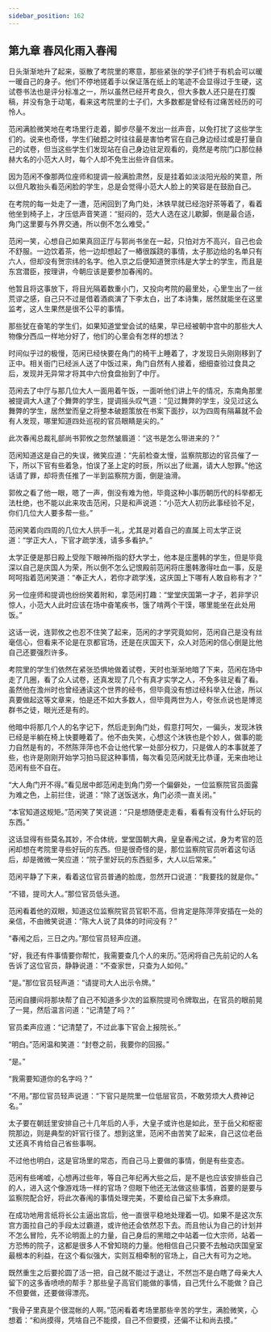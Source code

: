 ```yaml
---
sidebar_position: 162
---
```


## 第九章 **春风化雨入春闱**

日头渐渐地升了起来，驱散了考院里的寒意，那些紧张的学子们终于有机会可以暖一暖自己的身子。他们不停地搓着手以保证落在纸上的笔迹不会显得过于生硬，这试卷书法也是评分标准之一，所以虽然已经开考良久，但大多数人还只是在打腹稿，并没有急于动笔，看来这考院里的士子们，大多数都是曾经有过痛苦经历的可怜人。

范闲满脸微笑地在考场里行走着，脚步尽量不发出一丝声音，以免打扰了这些学生们的。说来也奇怪，学生们破题之时往往最是害怕考官在自己身边经过或是打量自己的试卷，但当这些学生们发现站在自己身边驻足观看的，竟然是考院门口那位赫赫大名的小范大人时，每个人却不免生出些许自信来。

因为范闲不像那两位座师和提调一般满脸肃然，反是挂着如淡淡阳光般的笑意，所以但凡敢抬头看范闲脸的学生，总是会觉得小范大人脸上的笑容是在鼓励自己。

在考院的每一处走了一遭，范闲回到了角门处，沐铁早就已经泡好茶等着了，看着他坐到椅子上，才压低声音笑道：“挺闷的，范大人选在这儿歇脚，倒是最合适，角门这里要与外界交通，所以倒不怎么难受。”

范闲一笑，心想自己如果真回正厅与郭尚书坐在一起，只怕对方不高兴，自己也会不舒服。一边饮着茶，他一边却想起了一樁很蹊跷的事情，太子那边给的名单只有六人，但却没有贺宗纬的名字。他入京之后便知道贺宗纬是大学士的学生，而且是东宫潜臣，按理讲，今朝应该是要参加春闱的。

他暂且将这事放下，将目光隔着数重小门，又投向考院的最里处，心里生出了一丝荒谬之感，自己只不过是借着酒疯演了下李太白，出了本诗集，居然就能坐在这里监考，这人生果然是很不公平的事情。

那些犹在奋笔的学生们，如果知道堂堂会试的结果，早已经被朝中宫中的那些大人物像分西瓜一样地分好了，他们的心里会有怎样的想法？

时间似乎过的极慢，范闲已经快要在角门的椅干上睡着了，才发现日头刚刚移到了正中。相关衙门已经派人送了中饭过来，角门自然有人接着，细细查验过食具之后，发现并无异常才将其中六份食盘抬到了中厅。

范闲去了中厅与那几位大人一面用着午饭，一面听他们讲上午的情况，东南角那里被提调大人逮了个舞弊的学生，提调摇头叹气道：“见过舞弊的学生，没见过这么舞弊的学生，居然堂而皇之将整本破题策放在书案下面抄，以为四周有隔幕就不会有人发现，哪里知道四处巡视的官员眼睛是尖的。”

此次春闱总裁礼部尚书郭攸之忽然皱眉道：“这书是怎么带进来的？”

范闲知道这是自己的失误，微笑应道：“先前检查太慢，监察院那边的官员催了一下，所以下官有些着急，怕误了圣上定的时辰，所以出了纰漏，请大人恕罪。”他这话请了罪，却将责任推了一半到监察院方面，倒是油滑。

郭攸之看了他一眼，嗯了一声，倒没有难为他，毕竟这种小事历朝历代的科举都无法杜绝，也不能以此来攻击范闲，只是和声说道：“小范大人初历此事经验不足，你们几位大人要多帮一些。”

范闲笑着向四周的几位大人拱手一礼，尤其是对着自己的直属上司太学正说道：“学正大人，下官才疏学浅，请多多看护。”

太学正便是那日殿上受陛下眼神所指的舒大学士，他本是庄墨韩的学生，但是毕竟深以自己是庆国人为荣，所以倒不怎么记恨殿前范闲将庄墨韩激得吐血一事，反是呵呵指着范闲笑道：“奉正大人，若你才疏学浅，这庆国上下哪有人敢自称有才？”

另一位座师和提调也纷纷笑着附和，拿范闲打趣：“堂堂庆国第一才子，若非学识惊人，小范大人此时应该在场中奋笔疾书，饿了啃两个干馍，哪里能坐在此处用饭。”

这话一说，连郭攸之也忍不住笑了起来，范闲的才学究竟如何，范闲自己是没有丝毫信心，但看来不论是在京都官场，还是在庆国天下，众人对范闲的信心倒是比他自己还要强烈许多。

考院里的学生们依然在紧张恐惧地做着试卷，天时也渐渐地暗了下来，范闲在场中走了几圈，看了众人试卷，还真发现了几个有真才实学之人，不免多驻足看了看。虽然他在澹州时也曾经通读这个世界的经书，但毕竟没有想过经科举入仕途，所以真要做起这等文章来，怕是还不如大多数人，但毕竟两世为人，夸张点说也是博览群书之徒，眼光还是有的。

他暗中将那几个人的名字记下，然后走到角门处，假意打呵欠，一偏头，发现沐铁已经是半躺在椅上快要睡着了。他不由失笑，心想这个沐铁也是个妙人，做事的能力自然是有的，不然陈萍萍也不会让他代掌一处部分权力，只是做人的本事就差了些，也许是刚刚开始学习拍马屁这种事情，每次看见范闲就无比恭谨，无来由地让范闲有些不自在。

“大人角门开不得。”看见居中郎范闲走到角门旁一个偏僻处，一位监察院官员面露为难之色，上前拦住，说道：“除了送饭送水，角门必须一直关闭。”

“本官知道这规矩。”范闲笑了笑说道：“只是想随便走走看，看看有没有什么好玩的东西。”

这话显得有些莫名其妙，不合体统，堂堂国朝大典，皇皇春闱之试，身为考官的范闲却想在考院里寻些好玩的东西。但是很奇怪的是，那位监察院官员听着这句话后，却是微微一笑应道：“院子里好玩的东西挺多，大人以后常来。”

范闲平静了下来，看着这位官员普通的脸庞，忽然开口说道：“我要找的就是你。”

“不错，提司大人。”那位官员低头道。

范闲看着他的双眼，知道这位监察院官员官职不高，但肯定是陈萍萍安插在一处的亲信，不由微笑说道：“陈大人说了具体的时间没有？”

“春闱之后，三日之内。”那位官员轻声应道。

“好，我还有件事情要你帮忙，我需要查几个人的来历。”范闲将自己先前记的人名告诉了这位官员，静静说道：“不查家世，只查为人如何。”

“是。”那位官员轻声道：“请提司大人出示令牌。”

范闲自腰间将那块帮了自己不知道多少次的监察院提司令牌取出，在官员的眼前晃了一晃，然后温言问道：“记清楚了吗？”

官员柔声应道：“记清楚了，不过此事下官会上报院长。”

“明白。”范闲温和笑道：“封卷之前，我要你的回报。”

“是。”

“我需要知道你的名字吗？”

“不用。”那位官员轻声说道：“下官只是院里一位低层官员，不敢劳烦大人费神记名。”

太子要在朝廷里安排自己十几年后的人手，大皇子或许也是如此，至于岳父和枢密院那边，则是典型的奸官行径了。想到这里，范闲不由苦笑了起来，自己这位老岳丈还真不肯给自己省些事啊。

不过他也明白，这是官场里的常态，而自己马上要做的事情，倒是有些变态。

范闲有些唏嘘，心想再过些年，等自己年纪再大些之后，是不是也应该安排些自己的人，进入这个像游戏场一样的官场？但眼下他还无法做这些事情，首要的是要与监察院配合好，将此次春闱的事情处理完美，不要给自己留下太多麻烦。

在成功地用言纸将长公主逼出宫后，他一直很平稳地处理着一切。如果不是这次东宫方面拉自己的手段太过霸道，或许他还会依然忍下去。而且他认为自己的计划并不怎么冒险，先不论明面上的力量，自己身后的黑暗之中站着一位大宗师，站着一方恐怖的院子，这都是很多人不曾知晓的力量。他相信自己只要不去触动庆国皇室最根本的利益，在这个看似强大，实则互相牵制的官场上，自己大有可为之地。

既然重生之后要抡圆了活一把，自己就不能过于退让，不然岂不是白瞎了母亲大人留下的这多香喷喷的帮手？那些皇子高官们能做的事情，自己凭什么不能做？自己不但要做，还要做得漂亮。

“我骨子里真是个很混帐的人啊。”范闲看着考场里那些辛苦的学生，满脸微笑，心想着：“和尚摸得，凭啥自己不能摸，自己不但要摸，还偏不让和尚去摸。”

